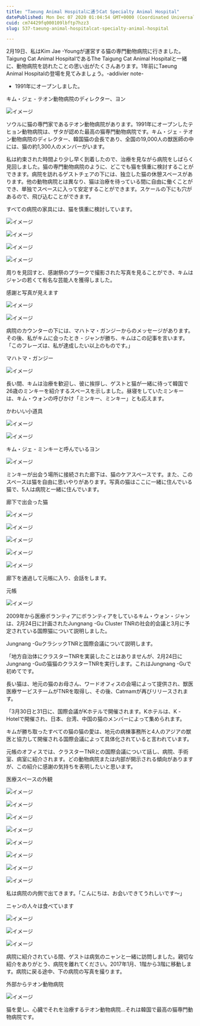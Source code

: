 ```yaml
---
title: "Taeung Animal Hospitalに通うCat Specialty Animal Hospital"
datePublished: Mon Dec 07 2020 01:04:54 GMT+0000 (Coordinated Universal Time)
cuid: cm74429fq000109lbftp7hzz3
slug: 537-taeung-animal-hospitalcat-specialty-animal-hospital

---
```



2月19日、私はKim Jae -Youngが運営する猫の専門動物病院に行きました。Taigung Cat Animal HospitalであるThe Taigung Cat Animal Hospitalと一緒に、動物病院を訪れたことの思い出がたくさんあります。1年前にTaeung Animal Hospitalの登場を見てみましょう。-addivier note-

- 1991年にオープンしました。

キム・ジェ - テオン動物病院のディレクター、ヨン

![イメージ](https://cdn.hashnode.com/res/hashnode/image/upload/v1739497705454/7833e578-33d3-47b9-b1b5-4610df1c473f.jpeg)

ソウルに猫の専門家であるテオン動物病院があります。1991年にオープンしたテヒョン動物病院は、ザタが認めた最高の猫専門動物病院です。キム・ジェ - テオン動物病院のディレクター、韓国猫の会長であり、全国の19,000人の獣医師の中には、猫の約1,300人のメンバーがいます。

私は約束された時間より少し早く到着したので、治療を見ながら病院をしばらく見回しました。猫の専門動物病院のように、どこでも猫を慎重に検討することができます。病院を訪れるゲストチェアの下には、独立した猫の休憩スペースがあります。他の動物病院とは異なり、猫は治療を待っている間に自由に働くことができ、単独でスペースに入って安定することができます。スケールの下にも穴があるので、飛び込むことができます。

すべての病院の家具には、猫を慎重に検討しています。

![イメージ](https://cdn.hashnode.com/res/hashnode/image/upload/v1739497707942/b47ba5d0-b3bb-4bbf-a785-a0f72bd9e6fa.jpeg)

![イメージ](https://cdn.hashnode.com/res/hashnode/image/upload/v1739497710884/fb2b90a5-e50c-45f8-84e6-07dce0f069ad.jpeg)

![イメージ](https://cdn.hashnode.com/res/hashnode/image/upload/v1739497713314/dc377366-4780-4ab5-82c2-27c4dd4e345d.jpeg)

![イメージ](https://cdn.hashnode.com/res/hashnode/image/upload/v1739497715599/55d8e04d-e06e-4353-9e09-704b0404e572.jpeg)

周りを見回すと、感謝祭のプラークで撮影された写真を見ることができ、キムはジャンの若くて有名な芸能人を獲得しました。

感謝と写真が見えます

![イメージ](https://cdn.hashnode.com/res/hashnode/image/upload/v1739497717756/d0f649f6-cff0-4140-a316-f5b0fa42b5d7.jpeg)

![イメージ](https://cdn.hashnode.com/res/hashnode/image/upload/v1739497720203/6459c00a-4389-4512-bf9c-5ea606b42535.jpeg)

病院のカウンターの下には、マハトマ・ガンジーからのメッセージがあります。その後、私がキムに会ったとき - ジャンが勝ち、キムはこの記事を言います。「このフレーズは、私が達成したい以上のものです。」

マハトマ・ガンジー

![イメージ](https://cdn.hashnode.com/res/hashnode/image/upload/v1739497722164/d6049aac-a22d-4003-b327-bc1c868bb784.jpeg)

長い間、キムは治療を歓迎し、彼に挨拶し、ゲストと猫が一緒に待って韓国で26歳のミンキーを紹介するスペースを示しました。昼寝をしていたミンキーは、キム・ウォンの呼びかけ「ミンキー、ミンキー」とも応えます。

かわいい小道具

![イメージ](https://cdn.hashnode.com/res/hashnode/image/upload/v1739497724829/9f7914ce-a3e3-404d-b7e7-5c99b5f9ce09.jpeg)

![イメージ](https://cdn.hashnode.com/res/hashnode/image/upload/v1739497727267/f2683b5f-7e19-460b-b4f6-ee437bb51a0f.jpeg)

キム・ジェ - ミンキーと呼んでいるヨン

![イメージ](https://cdn.hashnode.com/res/hashnode/image/upload/v1739497729645/113674e7-9773-4cd9-8496-edbdcc24de84.jpeg)

ミンキーが出会う場所に接続された廊下は、猫のケアスペースです。また、このスペースは猫を自由に思いやりがあります。写真の猫はここに一緒に住んでいる猫で、5人は病院と一緒に住んでいます。

廊下で出会った猫

![イメージ](https://cdn.hashnode.com/res/hashnode/image/upload/v1739497731876/713d59bd-76b6-4c5f-a092-a22a9a37cd1c.jpeg)

![イメージ](https://cdn.hashnode.com/res/hashnode/image/upload/v1739497734118/f443840f-7e21-4d5d-8f85-1a8a47fe87dc.jpeg)

![イメージ](https://cdn.hashnode.com/res/hashnode/image/upload/v1739497736548/368e6cf5-d5c4-43db-ae0d-d613ada451df.jpeg)

![イメージ](https://cdn.hashnode.com/res/hashnode/image/upload/v1739497739185/baf001f5-a594-45d7-a02b-3847c691bde2.jpeg)

![イメージ](https://cdn.hashnode.com/res/hashnode/image/upload/v1739497742019/2ac10601-5a9f-473a-8d06-fcf7ee8c884c.jpeg)

廊下を通過して元帳に入り、会話をします。

元帳

![イメージ](https://cdn.hashnode.com/res/hashnode/image/upload/v1739497744504/61652578-c5f7-4509-9741-ee8252c7bda8.jpeg)

2009年から医療ボランティアにボランティアをしているキム・ウォン・ジャンは、2月24日に計画されたJungnang -Gu Cluster TNRの社会的会議と3月に予定されている国際猫について説明しました。

Jungnang -GuクラシックTNRと国際会議について説明します。

「地方自治体にクラスターTNRを実装したことはありませんが、2月24日にJungnang -Guの猫猫のクラスターTNRを実行します。これはJungnang -Guで初めてです。

長い猫は、地元の猫のお母さん、ワードオフィスの会場によって提供され、獣医医療サービスチームがTNRを取得し、その後、Catmamが再びリリースされます。

「3月30日と31日に、国際会議がKホテルで開催されます。Kホテルは、K -Hotelで開催され、日本、台湾、中国の猫のメンバーによって集められます。

キムが勝ち取ったすべての猫の猫の愛は、地元の病棟事務所と4人のアジアの獣医と協力して開催される国際会議によって具体化されていると言われています。

元帳のオフィスでは、クラスターTNRとの国際会議について話し、病院、手術室、病室に紹介されます。どの動物病院または内部が開示される傾向がありますが、この紹介に感謝の気持ちを表明したいと思います。

医療スペースの外観

![イメージ](https://cdn.hashnode.com/res/hashnode/image/upload/v1739497746900/ecc27442-ff77-43ee-8f54-1186f93e960a.jpeg)

![イメージ](https://cdn.hashnode.com/res/hashnode/image/upload/v1739497749246/2b9325f1-4ece-448e-9545-7f296af93bb8.jpeg)

![イメージ](https://cdn.hashnode.com/res/hashnode/image/upload/v1739497751282/597bab20-8bdb-4b5c-97e1-1b94458b15b5.jpeg)

![イメージ](https://cdn.hashnode.com/res/hashnode/image/upload/v1739497753941/3c34686f-ab56-4f16-a10f-1a7f8082f2d1.jpeg)

![イメージ](https://cdn.hashnode.com/res/hashnode/image/upload/v1739497756208/e1b96a19-fcb1-46d1-8a30-ceaf51bb8136.jpeg)

![イメージ](https://cdn.hashnode.com/res/hashnode/image/upload/v1739497758895/17593e85-37cd-4341-974c-5efa89d2fc69.jpeg)

![イメージ](https://cdn.hashnode.com/res/hashnode/image/upload/v1739497761245/ddb88ef8-1f07-4d32-a3a5-6d16e242effd.jpeg)

![イメージ](https://cdn.hashnode.com/res/hashnode/image/upload/v1739497763566/4d9b9fa8-3640-4d09-a350-81d630343928.jpeg)

私は病院の内側で出てきます。「こんにちは、お会いできてうれしいです〜」

ニャンの人々は食べています

![イメージ](https://cdn.hashnode.com/res/hashnode/image/upload/v1739497766232/8937eee3-bbc7-46c2-a42a-285c39a6d06b.jpeg)

![イメージ](https://cdn.hashnode.com/res/hashnode/image/upload/v1739497768686/849e0632-f964-4553-a635-4f784ab30735.jpeg)

![イメージ](https://cdn.hashnode.com/res/hashnode/image/upload/v1739497771071/3c88fe8f-85f1-4cae-a775-3dd3a047a32d.jpeg)

病院に紹介されている間、ゲストは病気のニャンと一緒に訪問しました。親切な紹介をありがとう、病院を離れてください。2017年1月、1階から3階に移動します。病院に戻る途中、下の病院の写真を撮ります。

外部からテオン動物病院

![イメージ](https://cdn.hashnode.com/res/hashnode/image/upload/v1739497773537/ad0d33ff-7a85-4e2f-946a-f566140b0330.jpeg)

猫を愛し、心臓でそれを治療するテオン動物病院...それは韓国で最高の猫専門動物病院です。